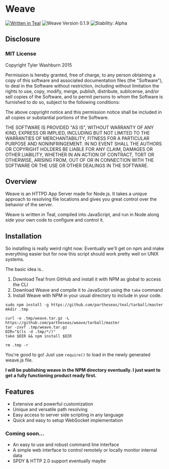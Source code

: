 # Weave

[![Written in Teal](http://img.shields.io/badge/teal-v0.3.1-62eaaa.svg?style=flat)](https://github.com/partheseas/teal)
![Weave Version 0.1.9](https://img.shields.io/badge/weave-v0.1.9-5050DD.svg?style=flat)
![Stability: Alpha](http://img.shields.io/badge/stability-alpha-f04c5e.svg?style=flat)

## Disclosure

### MIT License

Copyright Tyler Washburn 2015

Permission is hereby granted, free of charge, to any person obtaining a copy
of this software and associated documentation files (the "Software"), to deal
in the Software without restriction, including without limitation the rights
to use, copy, modify, merge, publish, distribute, sublicense, and/or sell
copies of the Software, and to permit persons to whom the Software is
furnished to do so, subject to the following conditions:

The above copyright notice and this permission notice shall be included in all
copies or substantial portions of the Software.

THE SOFTWARE IS PROVIDED "AS IS", WITHOUT WARRANTY OF ANY KIND, EXPRESS OR
IMPLIED, INCLUDING BUT NOT LIMITED TO THE WARRANTIES OF MERCHANTABILITY,
FITNESS FOR A PARTICULAR PURPOSE AND NONINFRINGEMENT. IN NO EVENT SHALL THE
AUTHORS OR COPYRIGHT HOLDERS BE LIABLE FOR ANY CLAIM, DAMAGES OR OTHER
LIABILITY, WHETHER IN AN ACTION OF CONTRACT, TORT OR OTHERWISE, ARISING FROM,
OUT OF OR IN CONNECTION WITH THE SOFTWARE OR THE USE OR OTHER DEALINGS IN THE
SOFTWARE.

## Overview

Weave is an HTTPD App Server made for Node.js. It takes a unique approach to resolving
file locations and gives you great control over the behavior of the server.

Weave is written in Teal, compiled into JavaScript, and run in Node along side
your own code to configure and control it.

## Installation

So installing is really weird right now. Eventually we'll get on npm and make everything
easier but for now this script should work pretty well on UNIX systems.

The basic idea is..
1. Download Teal from GitHub and install it with NPM as global to access the CLI
2. Download Weave and compile it to JavaScript using the `take` command
3. Install Weave with NPM in your usual directory to include in your code.

```Shell
sudo npm install -g https://github.com/partheseas/teal/tarball/master
mkdir .tmp

curl -o .tmp/weave.tar.gz -L https://github.com/partheseas/weave/tarball/master
tar -zxvf .tmp/weave.tar.gz
DIR="$(ls -d .tmp/*/)"
take $DIR && npm install $DIR

rm .tmp -r
```

You're good to go! Just use `require()` to load in the newly generated weave.js file.

**I will be publishing weave in the NPM directory eventually. I just want to get a fully functioning product ready first.**

## Features
- Extensive and powerful customization
- Unique and versatile path resolving
- Easy access to server side scripting in any language
- Quick and easy to setup WebSocket implementation


### Coming soon...
- An easy to use and robust command line interface
- A simple web interface to control remotely or locally monitor internal data
- SPDY & HTTP 2.0 support eventually maybe
